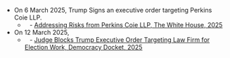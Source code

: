 - On 6 March 2025, Trump Signs an executive order targeting Perkins Coie LLP.
	- ` ` - [Addressing Risks from Perkins Coie LLP, The White House, 2025](https://www.whitehouse.gov/presidential-actions/2025/03/addressing-risks-from-perkins-coie-llp/)
- On 12 March 2025, 
	- ` ` - [Judge Blocks Trump Executive Order Targeting Law Firm for Election Work, Democracy Docket, 2025](https://www.democracydocket.com/news-alerts/trump-perkins-coie-executive-order-judge-blocked/)